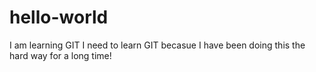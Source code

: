 # hello-world
I am learning GIT
I need to learn GIT becasue I have been doing this the hard way for a long time!
